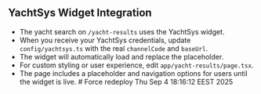## YachtSys Widget Integration

- The yacht search on `/yacht-results` uses the YachtSys widget.
- When you receive your YachtSys credentials, update `config/yachtsys.ts` with the real `channelCode` and `baseUrl`.
- The widget will automatically load and replace the placeholder.
- For custom styling or user experience, edit `app/yacht-results/page.tsx`.
- The page includes a placeholder and navigation options for users until the widget is live. # Force redeploy Thu Sep  4 18:16:12 EEST 2025

